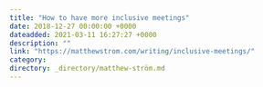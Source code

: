```yaml
---
title: "How to have more inclusive meetings"
date: 2018-12-27 00:00:00 +0000
dateadded: 2021-03-11 16:27:27 +0000
description: ""
link: "https://matthewstrom.com/writing/inclusive-meetings/"
category:
directory: _directory/matthew-ström.md
---
```

